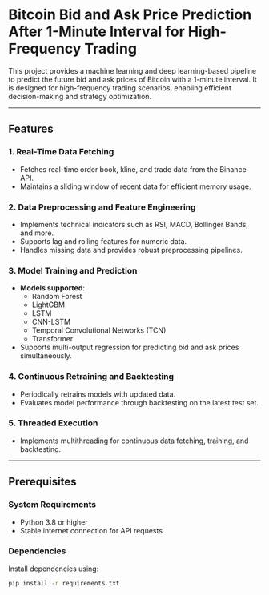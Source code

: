 # Bitcoin Bid and Ask Price Prediction After 1-Minute Interval for High-Frequency Trading

This project provides a machine learning and deep learning-based pipeline to predict the future bid and ask prices of Bitcoin with a 1-minute interval. It is designed for high-frequency trading scenarios, enabling efficient decision-making and strategy optimization.

---

## Features

### 1. Real-Time Data Fetching
- Fetches real-time order book, kline, and trade data from the Binance API.
- Maintains a sliding window of recent data for efficient memory usage.

### 2. Data Preprocessing and Feature Engineering
- Implements technical indicators such as RSI, MACD, Bollinger Bands, and more.
- Supports lag and rolling features for numeric data.
- Handles missing data and provides robust preprocessing pipelines.

### 3. Model Training and Prediction
- **Models supported**:
  - Random Forest
  - LightGBM
  - LSTM
  - CNN-LSTM
  - Temporal Convolutional Networks (TCN)
  - Transformer
- Supports multi-output regression for predicting bid and ask prices simultaneously.

### 4. Continuous Retraining and Backtesting
- Periodically retrains models with updated data.
- Evaluates model performance through backtesting on the latest test set.

### 5. Threaded Execution
- Implements multithreading for continuous data fetching, training, and backtesting.

---

## Prerequisites

### System Requirements
- Python 3.8 or higher
- Stable internet connection for API requests

### Dependencies
Install dependencies using:
```bash
pip install -r requirements.txt
